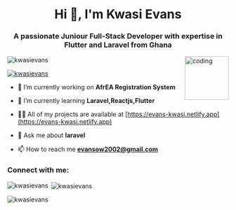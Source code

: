 <h1 align="center">Hi 👋, I'm Kwasi Evans</h1>
<h3 align="center">A passionate Juniour Full-Stack Developer with expertise in Flutter and Laravel from Ghana</h3>

<img align="right" alt="coding" width="100" src="https://cdn.dribbble.com/users/1059583/screenshots/4171367/coding-freak.gif">

<p align="left"> <img src="https://komarev.com/ghpvc/?username=kwasievans&label=Profile%20views&color=0e75b6&style=flat" alt="kwasievans" /> </p>

<p align="left"> <a href="https://github.com/ryo-ma/github-profile-trophy"><img src="https://github-profile-trophy.vercel.app/?username=kwasievans" alt="kwasievans" /></a> </p>

- 🔭 I’m currently working on **AfrEA Registration System**

- 🌱 I’m currently learning **Laravel,Reactjs,Flutter**

- 👨‍💻 All of my projects are available at [https://evans-kwasi.netlify.app](https://evans-kwasi.netlify.app)

- 💬 Ask me about **laravel**

- 📫 How to reach me **evansow2002@gmail.com**

<h3 align="left">Connect with me:</h3>
<p align="left">
</p>

<p><img align="left" src="https://github-readme-stats.vercel.app/api/top-langs?username=kwasievans&show_icons=true&locale=en&layout=compact" alt="kwasievans" /></p>

<p>&nbsp;<img align="center" src="https://github-readme-stats.vercel.app/api?username=kwasievans&show_icons=true&locale=en" alt="kwasievans" /></p>

<p><img align="center" src="https://github-readme-streak-stats.herokuapp.com/?user=kwasievans&" alt="kwasievans" /></p>
